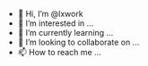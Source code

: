 - 👋 Hi, I’m @lxwork
- 👀 I’m interested in ...
- 🌱 I’m currently learning ...
- 💞️ I’m looking to collaborate on ...
- 📫 How to reach me ...

<!---
lxwork/lxwork is a ✨ special ✨ repository because its `README.md` (this file) appears on your GitHub profile.
You can click the Preview link to take a look at your changes.
--->
